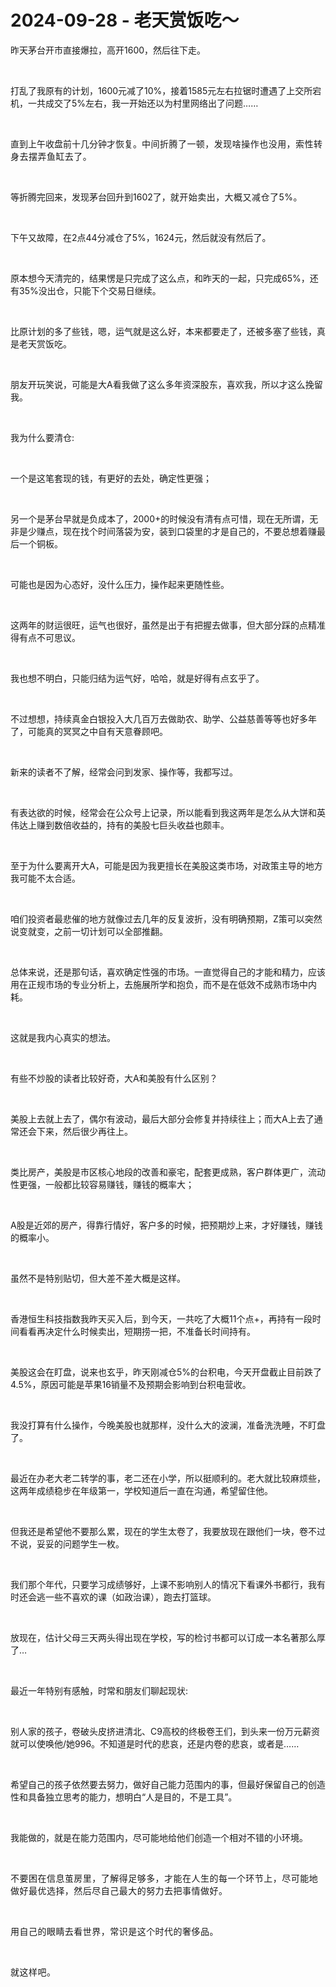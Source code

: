 # 2024-09-28 - 老天赏饭吃～

<p style="visibility: visible;">昨天茅台开市直接爆拉，高开1600，然后往下走。</p><p style="visibility: visible;"><br style="visibility: visible;"></p><p style="visibility: visible;">打乱了我原有的计划，1600元减了10%，接着1585元左右拉锯时遭遇了上交所宕机，一共成交了5%左右，我一开始还以为村里网络出了问题……</p><p style="visibility: visible;"><br style="visibility: visible;"></p><p style="visibility: visible;">直到上午收盘前十几分钟才恢复。<span style="background-color: transparent; letter-spacing: 0.034em; caret-color: var(--weui-BRAND); visibility: visible;">中间折腾了一顿，发现啥操作也没用，索性转身去摆弄鱼缸去了。</span></p><p style="visibility: visible;"><br style="visibility: visible;"></p><p style="visibility: visible;">等折腾完回来，发现茅台回升到1602了，<span style="background-color: transparent; letter-spacing: 0.034em; caret-color: var(--weui-BRAND); visibility: visible;">就开始卖出，大概又减仓了5%。</span></p><p style="visibility: visible;"><br style="visibility: visible;"></p><p style="visibility: visible;">下午又故障，在2点44分减仓了5%，1624元，然后就没有然后了。</p><p style="visibility: visible;"><br style="visibility: visible;"></p><p style="visibility: visible;">原本想今天清完的，结果愣是只完成了这么点，和昨天的一起，只完成65%，还有35%没出仓，只能下个交易日继续。</p><p style="visibility: visible;"><br style="visibility: visible;"></p><p style="visibility: visible;">比原计划的多了些钱，嗯，运气就是这么好，本来都要走了，还被多塞了些钱，真是老天赏饭吃。</p><p style="visibility: visible;"><br style="visibility: visible;"></p><p style="visibility: visible;">朋友开玩笑说，可能是大A看我做了这么多年资深股东，喜欢我，所以才这么挽留我。</p><p style="visibility: visible;"><br style="visibility: visible;"></p><p style="visibility: visible;">我为什么要清仓:</p><p style="visibility: visible;"><br style="visibility: visible;"></p><p style="visibility: visible;">一个是这笔套现的钱，有更好的去处，确定性更强；</p><p style="visibility: visible;"><br style="visibility: visible;"></p><p style="visibility: visible;">另一个是茅台早就是负成本了，2000+的时候没有清有点可惜，现在无所谓，无非是少赚点，现在找个时间落袋为安，装到口袋里的才是自己的，不要总想着赚最后一个铜板。</p><p style="visibility: visible;"><br style="visibility: visible;"></p><p style="visibility: visible;">可能也是因为心态好，没什么压力，操作起来更随性些。</p><p style="visibility: visible;"><br style="visibility: visible;"></p><p style="visibility: visible;">这两年的财运很旺，运气也很好，虽然是出于有把握去做事，但大部分踩的点精准得有点不可思议。</p><p style="visibility: visible;"><br style="visibility: visible;"></p><p style="visibility: visible;">我也想不明白，只能归结为运气好，哈哈，就是好得有点玄乎了。</p><p style="visibility: visible;"><br style="visibility: visible;"></p><p style="visibility: visible;">不过想想，持续真金白银投入大几百万去做助农、助学、公益慈善等等也好多年了，可能真的冥冥之中自有天意眷顾吧。</p><p style="visibility: visible;"><br style="visibility: visible;"></p><p style="visibility: visible;">新来的读者不了解，经常会问到发家、操作等，我都写过。</p><p style="visibility: visible;"><br style="visibility: visible;"></p><p style="visibility: visible;">有表达欲的时候，经常会在公众号上记录，所以能看到我这两年是怎么从大饼和英伟达上赚到数倍收益的，持有的美股七巨头收益也颇丰。</p><p><br></p><p>至于为什么要离开大A，可能是因为我更擅长在美股这类市场，对政策主导的地方我可能不太合适。</p><p><br></p><p>咱们投资者最悲催的地方就像过去几年的反复波折，没有明确预期，Z策可以突然说变就变，之前一切计划可以全部推翻。</p><p><br></p><p>总体来说，还是那句话，喜欢确定性强的市场。一直觉得自己的才能和精力，应该用在正规市场的专业分析上，去施展所学和抱负，而不是在低效不成熟市场中内耗。</p><p><br></p><p>这就是我内心真实的想法。</p><p><br></p><p>有些不炒股的读者比较好奇，大A和美股有什么区别？</p><p><br></p><p dir="ltr">美股上去就上去了，偶尔有波动，最后大部分会修复并持续往上；而大A上去了通常还会下来，然后很少再往上。</p><p dir="ltr"><br></p><p dir="ltr">类比房产，美股是市区核心地段的改善和豪宅，配套更成熟，客户群体更广，流动性更强，一般都比较容易赚钱，赚钱的概率大；</p><p dir="ltr"><br></p><p dir="ltr">A股是近郊的房产，得靠行情好，客户多的时候，把预期炒上来，才好赚钱，赚钱的概率小。</p><p dir="ltr"><br></p><p dir="ltr">虽然不是特别贴切，但大差不差大概是这样。</p><p dir="ltr"><br></p><p dir="ltr">香港恒生科技指数我昨天买入后，到今天，一共吃了大概11个点+，再持有一段时间看看再决定什么时候卖出，短期捞一把，不准备长时间持有。</p><p dir="ltr"><br></p><p dir="ltr">美股这会在盯盘，说来也玄乎，昨天刚减仓5%的台积电，今天开盘截止目前跌了4.5%，原因可能是苹果16销量不及预期会影响到台积电营收。</p><p dir="ltr"><br></p><p dir="ltr">我没打算有什么操作，今晚美股也就那样，没什么大的波澜，准备洗洗睡，不盯盘了。</p><p><br></p><p>最近在办老大老二转学的事，老二还在小学，所以挺顺利的。老大就比较麻烦些，这两年成绩稳步在年级第一，学校知道后一直在沟通，希望留住他。</p><p><br></p><p>但我还是希望他不要那么累，现在的学生太卷了，我要放现在跟他们一块，卷不过不说，妥妥的问题学生一枚。</p><p><br></p><p>我们那个年代，只要学习成绩够好，上课不影响别人的情况下看课外书都行，我有时还会逃一些不喜欢的课（如政治课），跑去打篮球。</p><p><br></p><p>放现在，估计父母三天两头得出现在学校，写的检讨书都可以订成一本名著那么厚了…</p><p><br></p><p>最近一年特别有感触，时常和朋友们聊起现状:</p><p><br></p><p>别人家的孩子，卷破头皮挤进清北、C9高校的终极卷王们，到头来一份万元薪资就可以使唤他/她996。不知道是时代的悲哀，还是内卷的悲哀，或者是……</p><p><br></p><p>希望自己的孩子依然要去努力，做好自己能力范围内的事，但最好保留自己的创造性和具备独立思考的能力，想明白“人是目的，不是工具”。</p><p><br></p><p>我能做的，就是在能力范围内，尽可能地给他们创造一个相对不错的小环境。</p><p><span style="background-color: transparent;caret-color: var(--weui-BRAND);letter-spacing: 0.034em;"><br></span></p><p><span style="background-color: transparent;caret-color: var(--weui-BRAND);letter-spacing: 0.034em;">不要困在信息茧房里，了解得足够多，才能在人生的每一个环节上，尽可能地做好最优选择，然后尽自己最大的努力去把事情做好。</span><br></p><p><span style="background-color: transparent;caret-color: var(--weui-BRAND);letter-spacing: 0.034em;"><br></span></p><p><span style="background-color: transparent;caret-color: var(--weui-BRAND);letter-spacing: 0.034em;">用自己的眼睛去看世界，常识是这个时代的奢侈品。</span></p><p><span style="background-color: transparent;caret-color: var(--weui-BRAND);letter-spacing: 0.034em;"><br></span></p><p><span style="background-color: transparent;caret-color: var(--weui-BRAND);letter-spacing: 0.034em;">就这样吧。</span></p><p style="display: none;"><mp-style-type data-value="10000"></mp-style-type></p>